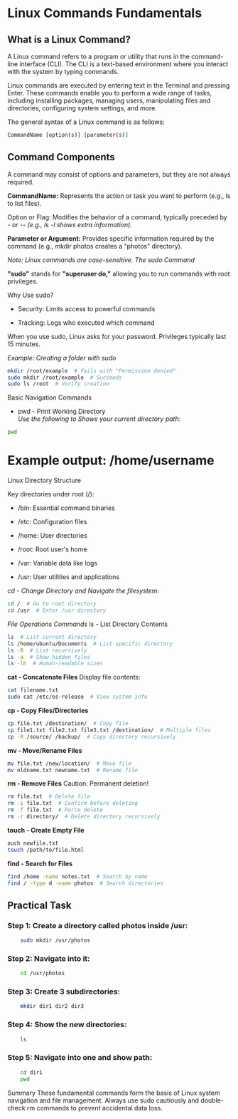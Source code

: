 # Linux Commands Fundamentals

## What is a Linux Command?
<p>A Linux command refers to a program or utility that runs in the command-line interface (CLI). The CLI is a text-based environment where you interact with the system by typing commands.

Linux commands are executed by entering text in the Terminal and pressing Enter. These commands enable you to perform a wide range of tasks, including installing packages, managing users, manipulating files and directories, configuring system settings, and more.</p>

The general syntax of a Linux command is as follows:

```bash
CommandName [option(s)] [parameter(s)]
```
## Command Components

A command may consist of options and parameters, but they are not always required.

**CommandName:** Represents the action or task you want to perform (e.g., ls to list files).

Option or Flag: Modifies the behavior of a command, typically preceded by *- or -- (e.g., ls -l shows extra information).*

**Parameter or Argument:** Provides specific information required by the command (e.g., mkdir photos creates a "photos" directory).

*Note: Linux commands are case-sensitive.
The sudo Command*

**"sudo"** stands for **"superuser do,"** allowing you to run commands with root privileges.

Why Use sudo?

- Security: Limits access to powerful commands

- Tracking: Logs who executed which command

When you use sudo, Linux asks for your password. Privileges typically last 15 minutes.

*Example: Creating a folder with sudo*
``` bash
mkdir /root/example  # Fails with "Permission denied"
sudo mkdir /root/example  # Succeeds
sudo ls /root  # Verify creation
```
Basic Navigation Commands
- pwd - Print Working Directory\
*Use the following to Shows your current directory path:*
``` bash
pwd
```
# Example output: /home/username

Linux Directory Structure

Key directories under root (/):

- /bin: Essential command binaries

- /etc: Configuration files

- /home: User directories

- /root: Root user's home

- /var: Variable data like logs

- /usr: User utilities and applications

*cd - Change Directory and Navigate the filesystem:*
``` bash
cd /  # Go to root directory
cd /usr  # Enter /usr directory
```
*File Operations Commands*
ls - List Directory Contents
``` bash
ls  # List current directory
ls /home/ubuntu/Documents  # List specific directory
ls -R  # List recursively
ls -a  # Show hidden files
ls -lh  # Human-readable sizes
```
**cat - Concatenate Files**
Display file contents:
``` bash
cat filename.txt
sudo cat /etc/os-release  # View system info
```
**cp - Copy Files/Directories**
``` bash
cp file.txt /destination/  # Copy file
cp file1.txt file2.txt file3.txt /destination/  # Multiple files
cp -R /source/ /backup/  # Copy directory recursively
```
**mv - Move/Rename Files**
``` bash
mv file.txt /new/location/  # Move file
mv oldname.txt newname.txt  # Rename file
```
**rm - Remove Files**
Caution: Permanent deletion!
``` bash
rm file.txt  # Delete file
rm -i file.txt  # Confirm before deleting
rm -f file.txt  # Force delete
rm -r directory/  # Delete directory recursively
```
**touch - Create Empty File**
``` bash
ouch newfile.txt
touch /path/to/file.html
```
**find - Search for Files**
``` bash
find /home -name notes.txt  # Search by name
find / -type d -name photos  # Search directories
```
## Practical Task

### Step 1: Create a directory called photos inside /usr:
``` bash
    sudo mkdir /usr/photos
```
### Step 2: Navigate into it:
``` bash
    cd /usr/photos
```
### Step 3: Create 3 subdirectories:
``` bash
    mkdir dir1 dir2 dir3
```
### Step 4: Show the new directories:
``` bash
    ls
```
### Step 5: Navigate into one and show path:
``` bash
    cd dir1
    pwd
```
Summary
These fundamental commands form the basis of Linux system navigation and file management. Always use sudo cautiously and double-check rm commands to prevent accidental data loss.